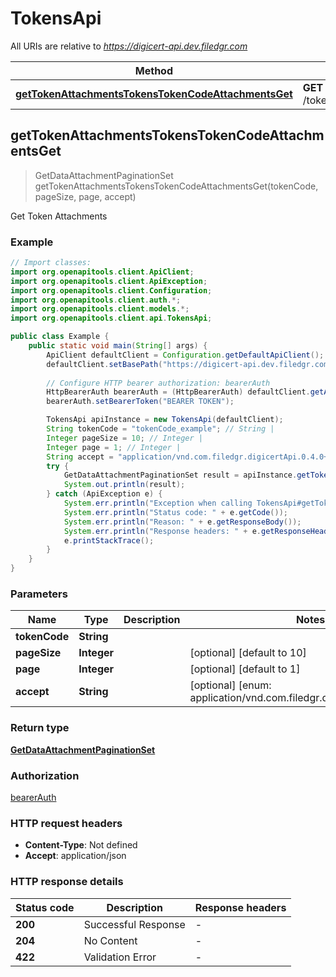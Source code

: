 # TokensApi

All URIs are relative to *https://digicert-api.dev.filedgr.com*

| Method | HTTP request | Description |
|------------- | ------------- | -------------|
| [**getTokenAttachmentsTokensTokenCodeAttachmentsGet**](TokensApi.md#getTokenAttachmentsTokensTokenCodeAttachmentsGet) | **GET** /tokens/{token_code}/attachments | Get Token Attachments |



## getTokenAttachmentsTokensTokenCodeAttachmentsGet

> GetDataAttachmentPaginationSet getTokenAttachmentsTokensTokenCodeAttachmentsGet(tokenCode, pageSize, page, accept)

Get Token Attachments

### Example

```java
// Import classes:
import org.openapitools.client.ApiClient;
import org.openapitools.client.ApiException;
import org.openapitools.client.Configuration;
import org.openapitools.client.auth.*;
import org.openapitools.client.models.*;
import org.openapitools.client.api.TokensApi;

public class Example {
    public static void main(String[] args) {
        ApiClient defaultClient = Configuration.getDefaultApiClient();
        defaultClient.setBasePath("https://digicert-api.dev.filedgr.com");
        
        // Configure HTTP bearer authorization: bearerAuth
        HttpBearerAuth bearerAuth = (HttpBearerAuth) defaultClient.getAuthentication("bearerAuth");
        bearerAuth.setBearerToken("BEARER TOKEN");

        TokensApi apiInstance = new TokensApi(defaultClient);
        String tokenCode = "tokenCode_example"; // String | 
        Integer pageSize = 10; // Integer | 
        Integer page = 1; // Integer | 
        String accept = "application/vnd.com.filedgr.digicertApi.0.4.0+json"; // String | 
        try {
            GetDataAttachmentPaginationSet result = apiInstance.getTokenAttachmentsTokensTokenCodeAttachmentsGet(tokenCode, pageSize, page, accept);
            System.out.println(result);
        } catch (ApiException e) {
            System.err.println("Exception when calling TokensApi#getTokenAttachmentsTokensTokenCodeAttachmentsGet");
            System.err.println("Status code: " + e.getCode());
            System.err.println("Reason: " + e.getResponseBody());
            System.err.println("Response headers: " + e.getResponseHeaders());
            e.printStackTrace();
        }
    }
}
```

### Parameters


| Name | Type | Description  | Notes |
|------------- | ------------- | ------------- | -------------|
| **tokenCode** | **String**|  | |
| **pageSize** | **Integer**|  | [optional] [default to 10] |
| **page** | **Integer**|  | [optional] [default to 1] |
| **accept** | **String**|  | [optional] [enum: application/vnd.com.filedgr.digicertApi.0.4.0+json] |

### Return type

[**GetDataAttachmentPaginationSet**](GetDataAttachmentPaginationSet.md)

### Authorization

[bearerAuth](../README.md#bearerAuth)

### HTTP request headers

- **Content-Type**: Not defined
- **Accept**: application/json


### HTTP response details
| Status code | Description | Response headers |
|-------------|-------------|------------------|
| **200** | Successful Response |  -  |
| **204** | No Content |  -  |
| **422** | Validation Error |  -  |

